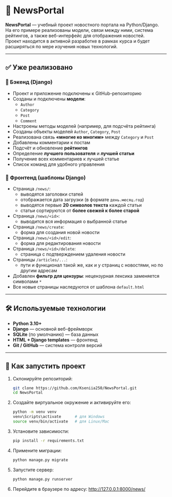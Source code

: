 # 📰 NewsPortal

**NewsPortal** — учебный проект новостного портала на Python/Django.  
На его примере реализованы модели, связи между ними, система рейтингов, а также веб-интерфейс для отображения новостей.  
Проект находится в активной разработке в рамках курса и будет расширяться по мере изучения новых технологий.

---

## ✅ Уже реализовано

### 🔹 Бэкенд (Django)

- Проект и приложение подключены к GitHub-репозиторию  
- Созданы и подключены **модели**:  
  - `Author`  
  - `Category`  
  - `Post`  
  - `Comment`  
- Настроены методы моделей (например, для подсчёта рейтинга)  
- Созданы объекты моделей `Author`, `Category`, `Post`  
- Реализована связь **«многие ко многим»** между `Category` и `Post`  
- Добавлены комментарии к постам  
- Подсчёт и обновление **рейтингов**  
- Определение **лучшего пользователя** и **лучшей статьи**  
- Получение всех комментариев к лучшей статье  
- Список команд для удобного управления  

### 🔹 Фронтенд (шаблоны Django)

- Страница `/news/`:  
  - выводятся заголовки статей  
  - отображается дата загрузки (в формате `день.месяц.год`)  
  - выводятся первые **20 символов текста** каждой статьи  
  - статьи сортируются от **более свежей к более старой**  
- Страница `/news/<id>`:  
  - выводится вся информация о выбранной статье
- Страница `/news/create`:
  - форма для создания новой новости
- Страница `/news/<id>/edit`:
   - форма для редактирования новости
- Страница `/news/<id>/delete`:
   - страница с подтверждением удаления новости
- Страницы `/articles/...`:
   - пути и функционал такой же, как и у страниц с новостями, но по другим адресам
- Добавлен **фильтр для цензуры**: нецензурная лексика заменяется символами `*`  
- Все новые страницы наследуются от шаблона `default.html`

---

## 🛠 Используемые технологии

- **Python 3.10+**  
- **Django** — основной веб-фреймворк  
- **SQLite** (по умолчанию) — база данных 
- **HTML + Django templates** — фронтенд  
- **Git / GitHub** — система контроля версий  

---

## 🚀 Как запустить проект

1. Склонируйте репозиторий:
   ```bash
   git clone https://github.com/Kseniia250/NewsPortal.git
   cd NewsPortal
   
2. Создайте виртуальное окружение и активируйте его:
   ```bash
   python -m venv venv
   venv\Scripts\activate      # для Windows
   source venv/bin/activate   # для Linux/Mac
   ```
   
3. Установитe зависимости:
   ```bash
   pip install -r requirements.txt
   ```
4. Примените миграции:
   ```bash
   python manage.py migrate
   ```
5. Запустите сервер:
   ```bash
   python manage.py runserver
   ```
6. Перейдите в браузере по адресу:
   http://127.0.0.1:8000/news/

